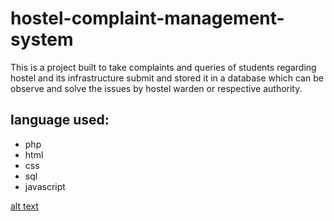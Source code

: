 # hostel-complaint-management-system
This is a project built to take complaints and queries of students regarding hostel and its infrastructure submit and stored it in a database which can be observe and solve the issues by hostel warden or respective authority.

## language used:
+ php
+ html
+ css
+ sql
+ javascript

[alt text](https://github.com/Bijay555/hostel-complaint-management-system/blob/master/images/Screenshot%20(255).png)

